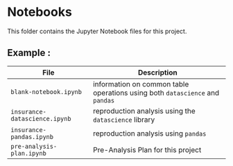 # Notebooks

This folder contains the Jupyter Notebook files for this project.

## Example :
| File | Description |
|-----|-----|
| `blank-notebook.ipynb`  | information on common table operations using both `datascience` and `pandas`  |
| `insurance-datascience.ipynb`  | reproduction analysis using the `datascience` library  |
| `insurance-pandas.ipynb`  | reproduction analysis using `pandas`  |
| `pre-analysis-plan.ipynb`  | Pre-Analysis Plan for this project  |
